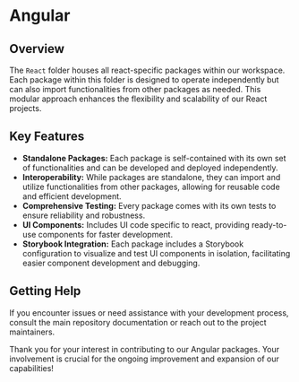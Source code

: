 # Angular

## Overview

The `React` folder houses all react-specific packages within our workspace.
Each package within this folder is designed to operate independently but can also import functionalities from other packages as needed.
This modular approach enhances the flexibility and scalability of our React projects.

## Key Features

- **Standalone Packages:** Each package is self-contained with its own set of functionalities and can be developed and deployed independently.
- **Interoperability:** While packages are standalone, they can import and utilize functionalities from other packages, allowing for reusable code and efficient development.
- **Comprehensive Testing:** Every package comes with its own tests to ensure reliability and robustness.
- **UI Components:** Includes UI code specific to react, providing ready-to-use components for faster development.
- **Storybook Integration:** Each package includes a Storybook configuration to visualize and test UI components in isolation, facilitating easier component development and debugging.


## Getting Help

If you encounter issues or need assistance with your development process, consult the main repository documentation or reach out to the project maintainers.

Thank you for your interest in contributing to our Angular packages. Your involvement is crucial for the ongoing improvement and expansion of our capabilities!
